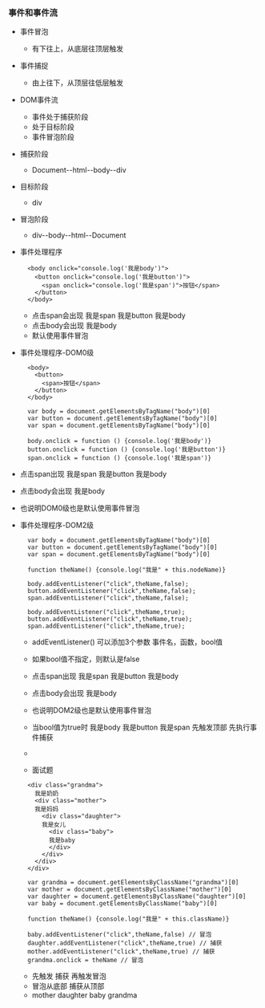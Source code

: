 ### 事件和事件流

  * 事件冒泡
    * 有下往上，从底层往顶层触发
  * 事件捕捉
    * 由上往下，从顶层往低层触发

  * DOM事件流
    * 事件处于捕获阶段
    * 处于目标阶段
    * 事件冒泡阶段
  
   
  * 捕获阶段
    * Document--html--body--div
  * 目标阶段
    * div
  * 冒泡阶段
    * div--body--html--Document

  * 事件处理程序
    ```
      <body onclick="console.log('我是body')">
        <button onclick="console.log('我是button')">
          <span onclick="console.log('我是span')">按钮</span>
        </button>
      </body>
    ```
    * 点击span会出现 我是span 我是button 我是body
    * 点击body会出现 我是body
    * 默认使用事件冒泡
  
  * 事件处理程序-DOM0级
    ```
      <body>
        <button>
          <span>按钮</span>
        </button>
      </body>

      var body = document.getElementsByTagName("body")[0]
      var button = document.getElementsByTagName("body")[0]
      var span = document.getElementsByTagName("body")[0]

      body.onclick = function () {console.log('我是body')}
      button.onclick = function () {console.log('我是button')}
      span.onclick = function () {console.log('我是span')}
    ```
  * 点击span出现 我是span 我是button 我是body
  * 点击body会出现 我是body
  * 也说明DOM0级也是默认使用事件冒泡
  * 事件处理程序-DOM2级
    ```
      var body = document.getElementsByTagName("body")[0]
      var button = document.getElementsByTagName("body")[0]
      var span = document.getElementsByTagName("body")[0]

      function theName() {console.log("我是" + this.nodeName)}

      body.addEventListener("click",theName,false);
      button.addEventListener("click",theName,false);
      span.addEventListener("click",theName,false);

      body.addEventListener("click",theName,true);
      button.addEventListener("click",theName,true);
      span.addEventListener("click",theName,true);
    ```
      * addEventListener() 可以添加3个参数 事件名，函数，bool值
      * 如果bool值不指定，则默认是false
      * 点击span出现 我是span 我是button 我是body
      * 点击body会出现 我是body
      * 也说明DOM2级也是默认使用事件冒泡
      * 当bool值为true时 我是body 我是button 我是span 先触发顶部 先执行事件捕获
      * 

    * 面试题
    ```
      <div class="grandma">
        我是奶奶
        <div class="mother">
        我是妈妈
          <div class="daughter">
          我是女儿
            <div class="baby">
            我是baby
            </div>
          </div>
        </div>
      </div>

      var grandma = document.getElementsByClassName("grandma")[0]
      var mother = document.getElementsByClassName("mother")[0]
      var daughter = document.getElementsByClassName("daughter")[0]
      var baby = document.getElementsByClassName("baby")[0]

      function theName() {console.log("我是" + this.className)}

      baby.addEventListener("click",theName,false) // 冒泡
      daughter.addEventListener("click",theName,true) // 捕获
      mother.addEventListener("click",theName,true) // 捕获
      grandma.onclick = theName // 冒泡
    ```
    * 先触发 捕获 再触发冒泡
    * 冒泡从底部 捕获从顶部
    * mother daughter baby grandma